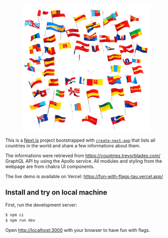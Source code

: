 <p align="center">
  <img src="/public/fun_with_flags.png" alt="Fun With Flags" width="400"/>
</p>

This is a [Next.js](https://nextjs.org/) project bootstrapped with [`create-next-app`](https://github.com/vercel/next.js/tree/canary/packages/create-next-app) that lists all countries in the world and share a few informations about them.

The informations were retrieved from https://countries.trevorblades.com/ GraphQL API by using the Apollo service. All modules and styling from the webpage are from chakra UI components.

The live demo is available on Vercel: https://fun-with-flags-tau.vercel.app/

## Install and try on local machine

First, run the development server:

```bash
$ npm ci 
$ npm run dev
```

Open [http://localhost:3000](http://localhost:3000) with your browser to have fun with flags.

